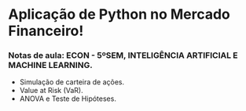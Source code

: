 # Aplicação de Python no Mercado Financeiro!

### Notas de aula: ECON - 5ºSEM, INTELIGÊNCIA ARTIFICIAL E MACHINE LEARNING.

- Simulação de carteira de ações.
- Value at Risk (VaR).
- ANOVA e Teste de Hipóteses.
